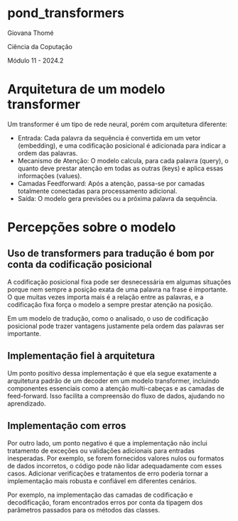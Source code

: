 # pond_transformers
 
Giovana Thomé

Ciência da Coputação 

Módulo 11 - 2024.2

# Arquitetura de um modelo transformer

Um transformer é um tipo de rede neural, porém com arquitetura diferente:
- Entrada: Cada palavra da sequência é convertida em um vetor (embedding), e uma codificação posicional é adicionada para indicar a ordem das palavras.
- Mecanismo de Atenção: O modelo calcula, para cada palavra (query), o quanto deve prestar atenção em todas as outras (keys) e aplica essas informações (values).
- Camadas Feedforward: Após a atenção, passa-se por camadas totalmente conectadas para processamento adicional.
- Saída: O modelo gera previsões ou a próxima palavra da sequência.

# Percepções sobre o modelo 

## Uso de transformers para tradução é bom por conta da codificação posicional

A codificação posicional fixa pode ser desnecessária em algumas situações porque nem sempre a posição exata de uma palavra na frase é importante. O que muitas vezes importa mais é a relação entre as palavras, e a codificação fixa força o modelo a sempre prestar atenção na posição.

Em um modelo de tradução, como o analisado, o uso de codificação posicional pode trazer vantagens justamente pela ordem das palavras ser importante.

## Implementação fiel à arquitetura

Um ponto positivo dessa implementação é que ela segue exatamente a arquitetura padrão de um decoder em um modelo transformer, incluindo componentes essenciais como a atenção multi-cabeças e as camadas de feed-forward. Isso facilita a compreensão do fluxo de dados, ajudando no aprendizado.

## Implementação com erros

Por outro lado, um ponto negativo é que a implementação não inclui tratamento de exceções ou validações adicionais para entradas inesperadas. Por exemplo, se forem fornecidos valores nulos ou formatos de dados incorretos, o código pode não lidar adequadamente com esses casos. Adicionar verificações e tratamentos de erro poderia tornar a implementação mais robusta e confiável em diferentes cenários.

Por exemplo, na implementação das camadas de codificação e decodificação, foram encontrados erros por conta da tipagem dos parâmetros passados para os métodos das classes.

